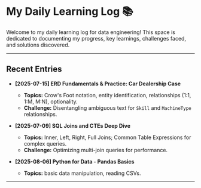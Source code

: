 # My Daily Learning Log 📚

Welcome to my daily learning log for data engineering! This space is dedicated to documenting my progress, key learnings, challenges faced, and solutions discovered.

---

## Recent Entries

* **[2025-07-15] ERD Fundamentals & Practice: Car Dealership Case**
    * **Topics:** Crow's Foot notation, entity identification, relationships (1:1, 1:M, M:N), optionality.
    * **Challenge:** Disentangling ambiguous text for `Skill` and `MachineType` relationships.

* **[2025-07-09] SQL Joins and CTEs Deep Dive**
    * **Topics:** Inner, Left, Right, Full Joins; Common Table Expressions for complex queries.
    * **Challenge:** Optimizing multi-join queries for performance.

* **[2025-08-06] Python for Data - Pandas Basics**
    * **Topics:** basic data manipulation, reading CSVs.


---

